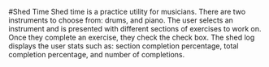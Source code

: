 #Shed Time
Shed time is a practice utility for musicians. There are two instruments to choose from: drums, and piano. The user selects an instrument and is presented with different sections of exercises to work on. Once they complete an exercise, they check the check box. The shed log displays the user stats such as: section completion percentage, total completion percentage, and number of completions.
